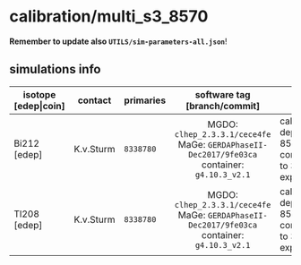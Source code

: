 # calibration/multi_s3_8570
**Remember to update also `UTILS/sim-parameters-all.json`**!

## simulations info

| isotope \[edep\|coin\] | contact     | primaries   | software tag \[branch/commit\]           | notes   |
| ---------------------- | ----------- | ----------- | :--------------------------------------: | ------- |
| Bi212 \[edep\]         | K.v.Sturm   | `8338780`   | MGDO: `clhep_2.3.3.1/cece4fe` MaGe: `GERDAPhaseII-Dec2017/9fe03ca` container: `g4.10.3_v2.1` | calibration depth 8570mm, corrisponds to 30min exposure |
| Tl208 \[edep\]         | K.v.Sturm   | `8338780`   | MGDO: `clhep_2.3.3.1/cece4fe` MaGe: `GERDAPhaseII-Dec2017/9fe03ca` container: `g4.10.3_v2.1` | calibration depth 8570mm, corrisponds to 30min exposure |
